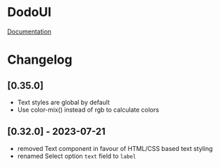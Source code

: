 # DodoUI

[Documentation](https://madxnl.github.io/dodo-ui/)

# Changelog


## [0.35.0]
- Text styles are global by default
- Use color-mix() instead of rgb to calculate colors
## [0.32.0] - 2023-07-21
- removed Text component in favour of HTML/CSS based text styling
- renamed Select option `text` field to `label`
